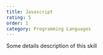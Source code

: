 ```yaml
---
title: Javascript
rating: 5
order: 1
category: Programming Languages
---
```


Some details description of this skill
